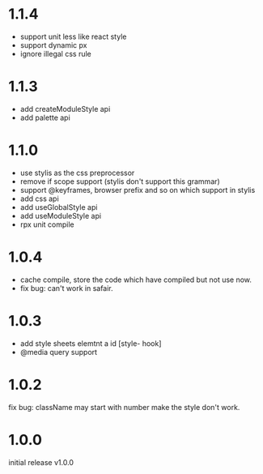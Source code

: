 # 1.1.4
- support unit less like react style
- support dynamic px
- ignore illegal css rule

# 1.1.3
- add createModuleStyle api
- add palette api

# 1.1.0
- use stylis as the css preprocessor
- remove if scope support (stylis don't support this grammar)
- support @keyframes, browser prefix and so on which support in stylis
- add css api
- add useGlobalStyle api
- add useModuleStyle api
- rpx unit compile

# 1.0.4
- cache compile, store the code which have compiled but not use now.
- fix bug: can't work in safair.

# 1.0.3
- add style sheets elemtnt a id [style- hook]
- @media query support

# 1.0.2
fix bug: className may start with number make the style don't work.

# 1.0.0
initial release v1.0.0
